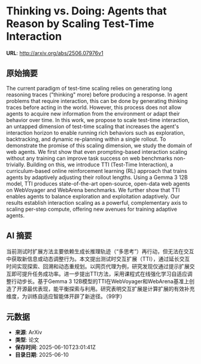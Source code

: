 # Thinking vs. Doing: Agents that Reason by Scaling Test-Time Interaction

**URL**: http://arxiv.org/abs/2506.07976v1

## 原始摘要

The current paradigm of test-time scaling relies on generating long reasoning
traces ("thinking" more) before producing a response. In agent problems that
require interaction, this can be done by generating thinking traces before
acting in the world. However, this process does not allow agents to acquire new
information from the environment or adapt their behavior over time. In this
work, we propose to scale test-time interaction, an untapped dimension of
test-time scaling that increases the agent's interaction horizon to enable
running rich behaviors such as exploration, backtracking, and dynamic
re-planning within a single rollout. To demonstrate the promise of this scaling
dimension, we study the domain of web agents. We first show that even
prompting-based interaction scaling without any training can improve task
success on web benchmarks non-trivially. Building on this, we introduce TTI
(Test-Time Interaction), a curriculum-based online reinforcement learning (RL)
approach that trains agents by adaptively adjusting their rollout lengths.
Using a Gemma 3 12B model, TTI produces state-of-the-art open-source, open-data
web agents on WebVoyager and WebArena benchmarks. We further show that TTI
enables agents to balance exploration and exploitation adaptively. Our results
establish interaction scaling as a powerful, complementary axis to scaling
per-step compute, offering new avenues for training adaptive agents.


## AI 摘要

当前测试时扩展方法主要依赖生成长推理轨迹（“多思考”）再行动，但无法在交互中获取新信息或动态调整行为。本文提出测试时交互扩展（TTI），通过延长交互时间实现探索、回溯和动态重规划。以网页代理为例，研究发现仅通过提示扩展交互即可提升任务成功率。进一步提出TTI方法，采用课程式在线强化学习自适应调整行动步长。基于Gemma 3 12B模型的TTI在WebVoyager和WebArena基准上创造了开源最优表现，能平衡探索与利用。研究表明交互扩展是计算扩展的有效补充维度，为训练自适应智能体开辟了新途径。（99字）

## 元数据

- **来源**: ArXiv
- **类型**: 论文
- **保存时间**: 2025-06-10T23:01:41Z
- **目录日期**: 2025-06-10
